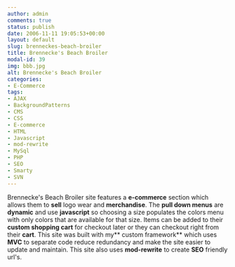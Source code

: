 ```yaml
---
author: admin
comments: true
status: publish
date: 2006-11-11 19:05:53+00:00
layout: default
slug: brenneckes-beach-broiler
title: Brennecke's Beach Broiler
modal-id: 39
img: bbb.jpg
alt: Brennecke's Beach Broiler
categories:
- E-Commerce
tags:
- AJAX
- BackgroundPatterns
- CMS
- CSS
- E-commerce
- HTML
- Javascript
- mod-rewrite
- MySql
- PHP
- SEO
- Smarty
- SVN
---
```

Brennecke's Beach Broiler site features a **e-commerce** section which allows them to **sell** logo wear and **merchandise**. The **pull down menus** are **dynamic** and use **javascript** so choosing a size populates the colors menu with only colors that are available for that size. Items can be added to their **custom shopping cart** for checkout later or they can checkout right from their **cart**. This site was built with my** custom framework** which uses **MVC** to separate code reduce redundancy and make the site easier to update and maintain. This site also uses **mod-rewrite** to create **SEO** friendly url's.
